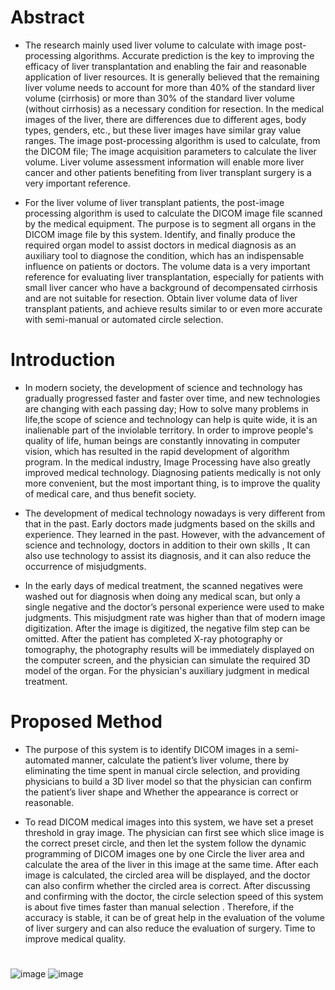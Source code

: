# Abstract

*   The research mainly used liver volume to calculate with image post-processing algorithms. Accurate prediction is the key to improving the efficacy of liver transplantation and enabling the fair and reasonable application of liver resources. It is generally believed that the remaining liver volume needs to account for more than 40% of the standard liver volume (cirrhosis) or more than 30% of the standard liver volume (without cirrhosis) as a necessary condition for resection. In the medical images of the liver, there are differences due to different ages, body types, genders, etc., but these liver images have similar gray value ranges. The image post-processing algorithm is used to calculate, from the DICOM file; The image acquisition parameters to calculate the liver volume. Liver volume assessment information will enable more liver cancer and other patients benefiting from liver transplant surgery is a very important reference.

*   For the liver volume of liver transplant patients, the post-image processing algorithm is used to calculate the DICOM image file scanned by the medical equipment. The purpose is to segment all organs in the DICOM image file by this system. Identify, and finally produce the required organ model to assist doctors in medical diagnosis as an auxiliary tool to diagnose the condition, which has an indispensable influence on patients or doctors. The volume data is a very important reference for evaluating liver transplantation, especially for patients with small liver cancer who have a background of decompensated cirrhosis and are not suitable for resection. Obtain liver volume data of liver transplant patients, and achieve results similar to or even more accurate with semi-manual or automated circle selection.

# Introduction
 
*   In modern society, the development of science and technology has gradually progressed faster and faster over time, and new technologies are changing with each passing day; How to solve many problems in life,the scope of science and technology can help is quite wide, it is an inalienable part of the inviolable territory. In order to improve people's quality of life, human beings are constantly innovating in computer vision, which has resulted in the rapid development of algorithm program. In the medical industry, Image Processing have also greatly improved medical technology. Diagnosing patients medically is not only more convenient, but the most important thing, is to improve the quality of medical care, and thus benefit society.

*   The development of medical technology nowadays is very different from that in the past. Early doctors made judgments based on the skills and experience. They learned in the past. However, with the advancement of science and technology, doctors in addition to their own skills , It can also use technology to assist its diagnosis, and it can also reduce the occurrence of misjudgments.
   
*   In the early days of medical treatment, the scanned negatives were washed out for diagnosis when doing any medical scan, but only a single negative and the doctor’s personal experience were used to make judgments. This misjudgment rate was higher than that of modern image digitization. After the image is digitized, the negative film step can be omitted. After the patient has completed X-ray photography or tomography, the photography results will be immediately displayed on the computer screen, and the physician can simulate the required 3D model of the organ. For the physician's auxiliary judgment in medical treatment.


# Proposed Method

*    The purpose of this system is to identify DICOM images in a semi-automated manner, calculate the patient’s liver volume, there by eliminating the time spent in manual circle selection, and providing physicians to build a 3D liver model so that the physician can confirm the patient’s liver shape and Whether the appearance is correct or reasonable.
 
*    To read DICOM medical images into this system, we have set a preset threshold in gray image. The physician can first see which slice image is the correct preset circle, and then let the system follow the dynamic programming of DICOM images one by one Circle the liver area and calculate the area of the liver in this image at the same time. After each image is calculated, the circled area will be displayed, and the doctor can also confirm whether the circled area is correct. After discussing and confirming with the doctor, the circle selection speed of this system is about five times faster than manual selection . Therefore, if the accuracy is stable, it can be of great help in the evaluation of the volume of liver surgery and can also reduce the evaluation of surgery. Time to improve medical quality.

#
![image](https://i.imgur.com/CNvhauu.png)
![image](https://i.imgur.com/J5emMya.png)
